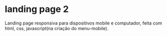 # landing page 2
 Landing page responsiva para dispositivos mobile e computador, feita com html, css, javascript(na criação do menu-mobile).
